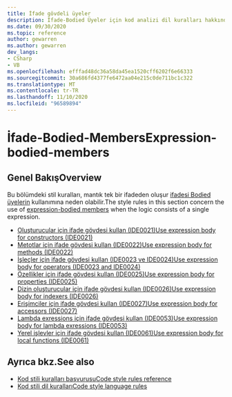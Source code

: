 ```yaml
---
title: İfade gövdeli üyeler
description: İfade-Bodied Üyeler için kod analizi dil kuralları hakkında bilgi edinin
ms.date: 09/30/2020
ms.topic: reference
author: gewarren
ms.author: gewarren
dev_langs:
- CSharp
- VB
ms.openlocfilehash: efffad48dc36a58da45ea1520cff6202f6e66333
ms.sourcegitcommit: 30a686fd4377fe6472aa04e215c0de711bc1c322
ms.translationtype: MT
ms.contentlocale: tr-TR
ms.lasthandoff: 11/10/2020
ms.locfileid: "96589894"
---
```

# <a name="expression-bodied-members"></a><span data-ttu-id="720d8-103">İfade-Bodied-Members</span><span class="sxs-lookup"><span data-stu-id="720d8-103">Expression-bodied-members</span></span>

## <a name="overview"></a><span data-ttu-id="720d8-104">Genel Bakış</span><span class="sxs-lookup"><span data-stu-id="720d8-104">Overview</span></span>

<span data-ttu-id="720d8-105">Bu bölümdeki stil kuralları, mantık tek bir ifadeden oluşur [ifadesi Bodied üyelerin](../../../csharp/programming-guide/statements-expressions-operators/expression-bodied-members.md) kullanımına neden olabilir.</span><span class="sxs-lookup"><span data-stu-id="720d8-105">The style rules in this section concern the use of [expression-bodied members](../../../csharp/programming-guide/statements-expressions-operators/expression-bodied-members.md) when the logic consists of a single expression.</span></span>

- [<span data-ttu-id="720d8-106">Oluşturucular için ifade gövdesi kullan (IDE0021)</span><span class="sxs-lookup"><span data-stu-id="720d8-106">Use expression body for constructors (IDE0021)</span></span>](ide0021.md)
- [<span data-ttu-id="720d8-107">Metotlar için ifade gövdesi kullan (IDE0022)</span><span class="sxs-lookup"><span data-stu-id="720d8-107">Use expression body for methods (IDE0022)</span></span>](ide0022.md)
- [<span data-ttu-id="720d8-108">İşleçler için ifade gövdesi kullan (IDE0023 ve IDE0024)</span><span class="sxs-lookup"><span data-stu-id="720d8-108">Use expression body for operators (IDE0023 and IDE0024)</span></span>](ide0023-ide0024.md)
- [<span data-ttu-id="720d8-109">Özellikler için ifade gövdesi kullan (IDE0025)</span><span class="sxs-lookup"><span data-stu-id="720d8-109">Use expression body for properties (IDE0025)</span></span>](ide0025.md)
- [<span data-ttu-id="720d8-110">Dizin oluşturucular için ifade gövdesi kullan (IDE0026)</span><span class="sxs-lookup"><span data-stu-id="720d8-110">Use expression body for indexers (IDE0026)</span></span>](ide0026.md)
- [<span data-ttu-id="720d8-111">Erişimciler için ifade gövdesi kullan (IDE0027)</span><span class="sxs-lookup"><span data-stu-id="720d8-111">Use expression body for accessors (IDE0027)</span></span>](ide0027.md)
- [<span data-ttu-id="720d8-112">Lambda exressions için ifade gövdesi kullan (IDE0053)</span><span class="sxs-lookup"><span data-stu-id="720d8-112">Use expression body for lambda exressions (IDE0053)</span></span>](ide0053.md)
- [<span data-ttu-id="720d8-113">Yerel işlevler için ifade gövdesi kullan (IDE0061)</span><span class="sxs-lookup"><span data-stu-id="720d8-113">Use expression body for local functions (IDE0061)</span></span>](ide0061.md)

## <a name="see-also"></a><span data-ttu-id="720d8-114">Ayrıca bkz.</span><span class="sxs-lookup"><span data-stu-id="720d8-114">See also</span></span>

- [<span data-ttu-id="720d8-115">Kod stili kuralları başvurusu</span><span class="sxs-lookup"><span data-stu-id="720d8-115">Code style rules reference</span></span>](index.md)
- [<span data-ttu-id="720d8-116">Kod stili dil kuralları</span><span class="sxs-lookup"><span data-stu-id="720d8-116">Code style language rules</span></span>](language-rules.md)
